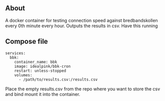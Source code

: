 ## About

A docker container for testing connection speed against bredbandskollen every 0th minute every hour.
Outputs the results in csv. Have this running

## Compose file

```
services:
  bbk:
    container_name: bbk
    image: idealpink/bbk-cron
    restart: unless-stopped
    volumes:
      - /path/to/results.csv:/results.csv
```

Place the empty results.csv from the repo where you want
to store the csv and bind mount it into the container.
